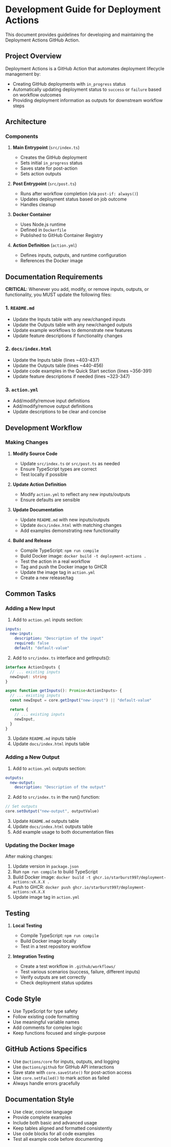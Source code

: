 # Development Guide for Deployment Actions

This document provides guidelines for developing and maintaining the Deployment Actions GitHub Action.

## Project Overview

Deployment Actions is a GitHub Action that automates deployment lifecycle management by:
- Creating GitHub deployments with `in_progress` status
- Automatically updating deployment status to `success` or `failure` based on workflow outcomes
- Providing deployment information as outputs for downstream workflow steps

## Architecture

### Components

1. **Main Entrypoint** (`src/index.ts`)
   - Creates the GitHub deployment
   - Sets initial `in_progress` status
   - Saves state for post-action
   - Sets action outputs

2. **Post Entrypoint** (`src/post.ts`)
   - Runs after workflow completion (via `post-if: always()`)
   - Updates deployment status based on job outcome
   - Handles cleanup

3. **Docker Container**
   - Uses Node.js runtime
   - Defined in `Dockerfile`
   - Published to GitHub Container Registry

4. **Action Definition** (`action.yml`)
   - Defines inputs, outputs, and runtime configuration
   - References the Docker image

## Documentation Requirements

**CRITICAL**: Whenever you add, modify, or remove inputs, outputs, or functionality, you MUST update the following files:

### 1. `README.md`
- Update the Inputs table with any new/changed inputs
- Update the Outputs table with any new/changed outputs
- Update example workflows to demonstrate new features
- Update feature descriptions if functionality changes

### 2. `docs/index.html`
- Update the Inputs table (lines ~403-437)
- Update the Outputs table (lines ~440-456)
- Update code examples in the Quick Start section (lines ~356-391)
- Update feature descriptions if needed (lines ~323-347)

### 3. `action.yml`
- Add/modify/remove input definitions
- Add/modify/remove output definitions
- Update descriptions to be clear and concise

## Development Workflow

### Making Changes

1. **Modify Source Code**
   - Update `src/index.ts` or `src/post.ts` as needed
   - Ensure TypeScript types are correct
   - Test locally if possible

2. **Update Action Definition**
   - Modify `action.yml` to reflect any new inputs/outputs
   - Ensure defaults are sensible

3. **Update Documentation**
   - Update `README.md` with new inputs/outputs
   - Update `docs/index.html` with matching changes
   - Add examples demonstrating new functionality

4. **Build and Release**
   - Compile TypeScript: `npm run compile`
   - Build Docker image: `docker build -t deployment-actions .`
   - Test the action in a real workflow
   - Tag and push the Docker image to GHCR
   - Update the image tag in `action.yml`
   - Create a new release/tag

## Common Tasks

### Adding a New Input

1. Add to `action.yml` inputs section:
```yaml
inputs:
  new-input:
    description: "Description of the input"
    required: false
    default: "default-value"
```

2. Add to `src/index.ts` interface and getInputs():
```typescript
interface ActionInputs {
  // ... existing inputs
  newInput: string
}

async function getInputs(): Promise<ActionInputs> {
  // ... existing inputs
  const newInput = core.getInput("new-input") || "default-value"

  return {
    // ... existing inputs
    newInput,
  }
}
```

3. Update `README.md` inputs table
4. Update `docs/index.html` inputs table

### Adding a New Output

1. Add to `action.yml` outputs section:
```yaml
outputs:
  new-output:
    description: "Description of the output"
```

2. Add to `src/index.ts` in the run() function:
```typescript
// Set outputs
core.setOutput("new-output", outputValue)
```

3. Update `README.md` outputs table
4. Update `docs/index.html` outputs table
5. Add example usage to both documentation files

### Updating the Docker Image

After making changes:

1. Update version in `package.json`
2. Run `npm run compile` to build TypeScript
3. Build Docker image: `docker build -t ghcr.io/starburst997/deployment-actions:vX.X.X .`
4. Push to GHCR: `docker push ghcr.io/starburst997/deployment-actions:vX.X.X`
5. Update image tag in `action.yml`

## Testing

1. **Local Testing**
   - Compile TypeScript: `npm run compile`
   - Build Docker image locally
   - Test in a test repository workflow

2. **Integration Testing**
   - Create a test workflow in `.github/workflows/`
   - Test various scenarios (success, failure, different inputs)
   - Verify outputs are set correctly
   - Check deployment status updates

## Code Style

- Use TypeScript for type safety
- Follow existing code formatting
- Use meaningful variable names
- Add comments for complex logic
- Keep functions focused and single-purpose

## GitHub Actions Specifics

- Use `@actions/core` for inputs, outputs, and logging
- Use `@actions/github` for GitHub API interactions
- Save state with `core.saveState()` for post-action access
- Use `core.setFailed()` to mark action as failed
- Always handle errors gracefully

## Documentation Style

- Use clear, concise language
- Provide complete examples
- Include both basic and advanced usage
- Keep tables aligned and formatted consistently
- Use code blocks for all code examples
- Test all example code before documenting
